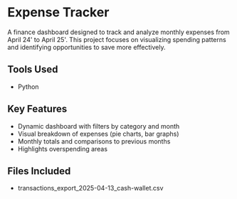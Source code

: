 # Expense Tracker 

A finance dashboard designed to track and analyze monthly expenses from April 24' to April 25'. This project focuses on visualizing spending patterns and identifying opportunities to save more effectively.

## Tools Used
- Python

## Key Features
- Dynamic dashboard with filters by category and month
- Visual breakdown of expenses (pie charts, bar graphs)
- Monthly totals and comparisons to previous months
- Highlights overspending areas

## Files Included
- transactions_export_2025-04-13_cash-wallet.csv
